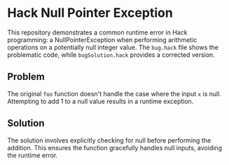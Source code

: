 # Hack Null Pointer Exception

This repository demonstrates a common runtime error in Hack programming: a NullPointerException when performing arithmetic operations on a potentially null integer value.  The `bug.hack` file shows the problematic code, while `bugSolution.hack` provides a corrected version.

## Problem

The original `foo` function doesn't handle the case where the input `x` is null.  Attempting to add 1 to a null value results in a runtime exception. 

## Solution

The solution involves explicitly checking for null before performing the addition.  This ensures the function gracefully handles null inputs, avoiding the runtime error.
